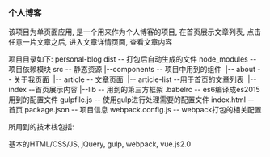 ### 个人博客
该项目为单页面应用, 是一个用来作为个人博客的项目, 在首页展示文章列表, 点击任意一片文章之后, 进入文章详情页面, 查看文章内容

项目目录如下:
personal-blog
dist		                  		-- 打包后自动生成的文件
node_modules       		-- 项目依赖模块
src				  		-- 静态资源
|--components			-- 项目中用到的组件
​        |-- about				-- 关于我页面
​        |-- article				-- 文章页面
​        |-- article-list				--用于首页的文章列表
​        |-- index					--首页展示内容
|--lib			  		-- 用到的第三方框架
.babelrc					-- es6编译成es2015用到的配置文件
gulpfile.js				-- 使用gulp进行处理需要的配置文件
index.html	  			-- 首页
package.json				-- 项目信息
webpack.config.js		-- webpack打包的相关配置

所用到的技术栈包括:

基本的HTML/CSS/JS, jQuery, gulp, webpack, vue.js2.0